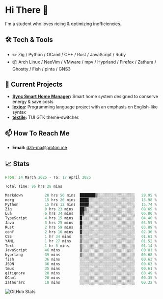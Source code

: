 # Hi There 👋
I'm a student who loves ricing & optimizing inefficiencies.
## 🛠️ Tech & Tools
- ✏️  Zig / Python / OCaml / C++ / Rust / JavaScript / Ruby
- 📦 Arch Linux / NeoVim / VMware / mpv / Hyprland / Firefox / Zathura / Ghostty / Fish / pinta / GNS3
## 🔭 Current Projects
- **[Sync Smart Home Manager](https://github.com/dzh-ma/sync):** Smart home system designed to conserve energy & save costs
- **[lexica](https://github.com/dzh-ma/lexica):** Programming language project with an emphasis on English-like syntax
- **[textile](https://github.com/dzh-ma/textile):** TUI GTK theme-switcher.
## 📫 How To Reach Me
- **Email:** [dzh-ma@proton.me](mailto:dzh-ma@proton.me)
## 📈 Stats
<!--START_SECTION:waka-->

```rust
From: 14 March 2025 - To: 17 April 2025

Total Time: 96 hrs 28 mins

Markdown          28 hrs 56 mins  ███████▒░░░░░░░░░░░░░░░░░   29.95 %
norg              15 hrs 26 mins  ████░░░░░░░░░░░░░░░░░░░░░   15.98 %
Python            15 hrs 12 mins  ████░░░░░░░░░░░░░░░░░░░░░   15.74 %
Zig               8 hrs 23 mins   ██▒░░░░░░░░░░░░░░░░░░░░░░   08.69 %
Lua               6 hrs 34 mins   █▓░░░░░░░░░░░░░░░░░░░░░░░   06.80 %
TypeScript        4 hrs 15 mins   █░░░░░░░░░░░░░░░░░░░░░░░░   04.40 %
Java              3 hrs 25 mins   █░░░░░░░░░░░░░░░░░░░░░░░░   03.55 %
Rust              2 hrs 59 mins   ▓░░░░░░░░░░░░░░░░░░░░░░░░   03.09 %
conf              2 hrs 16 mins   ▓░░░░░░░░░░░░░░░░░░░░░░░░   02.36 %
CSS               1 hr 34 mins    ▒░░░░░░░░░░░░░░░░░░░░░░░░   01.63 %
YAML              1 hr 27 mins    ▒░░░░░░░░░░░░░░░░░░░░░░░░   01.52 %
Text              1 hr 5 mins     ▒░░░░░░░░░░░░░░░░░░░░░░░░   01.14 %
JavaScript        46 mins         ▒░░░░░░░░░░░░░░░░░░░░░░░░   00.81 %
hyprlang          39 mins         ▒░░░░░░░░░░░░░░░░░░░░░░░░   00.68 %
fish              36 mins         ░░░░░░░░░░░░░░░░░░░░░░░░░   00.63 %
JSON              36 mins         ░░░░░░░░░░░░░░░░░░░░░░░░░   00.63 %
tmux              35 mins         ░░░░░░░░░░░░░░░░░░░░░░░░░   00.61 %
gitignore         28 mins         ░░░░░░░░░░░░░░░░░░░░░░░░░   00.49 %
OCaml             20 mins         ░░░░░░░░░░░░░░░░░░░░░░░░░   00.35 %
zathurarc         18 mins         ░░░░░░░░░░░░░░░░░░░░░░░░░   00.32 %
```

<!--END_SECTION:waka-->

![GitHub Stats](https://github-readme-stats.vercel.app/api?username=dzh-ma&show_icons=true&theme=transparent)
